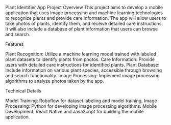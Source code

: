 Plant Identifier App
Project Overview
This project aims to develop a mobile application that uses image processing and machine learning technologies to recognize plants and provide care information. The app will allow users to take photos of plants, identify them, and receive detailed care instructions. It will also include a database of plant information that users can browse and search.

Features


Plant Recognition: Utilize a machine learning model trained with labeled plant datasets to identify plants from photos.
Care Information: Provide users with detailed care instructions for identified plants.
Plant Database: Include information on various plant species, accessible through browsing and search functionality.
Image Processing: Implement image processing algorithms to analyze photos taken by the app.

Technical Details


Model Training: Roboflow for dataset labeling and model training.
Image Processing: Python for developing image processing algorithms.
Mobile Development: React Native and JavaScript for building the mobile application.

